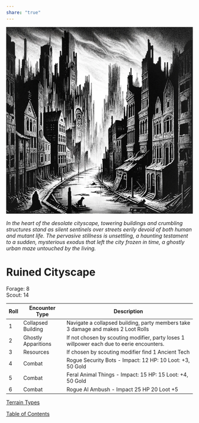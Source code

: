 ```yaml
---  
share: "true"  
---  
```

  
![city-scape](./city-scape.png)  
  
*In the heart of the desolate cityscape, towering buildings and crumbling structures stand as silent sentinels over streets eerily devoid of both human and mutant life. The pervasive stillness is unsettling, a haunting testament to a sudden, mysterious exodus that left the city frozen in time, a ghostly urban maze untouched by the living.*  
  
# Ruined Cityscape  
  
Forage: 8  
Scout: 14  
  
| Roll | Encounter Type | Description |  
| ---- | ---- | ---- |  
| 1 | Collapsed Building | Navigate a collapsed building, party members take 3 damage and makes 2 Loot Rolls |  
| 2 | Ghostly Apparitions | If not chosen by scouting modifier, party loses 1 willpower each due to eerie encounters. |  
| 3 | Resources | If chosen by scouting modifier find 1 Ancient Tech |  
| 4 | Combat | Rogue Security Bots - Impact: 12 HP: 10 Loot: +3, 50 Gold |  
| 5 | Combat | Feral Animal Things - Impact: 15 HP: 15 Loot: +4, 50 Gold |  
| 6 | Combat | Rogue AI Ambush - Impact 25 HP 20 Loot +5 |  
  
[Terrain Types](./Terrain%20Types.html)  
  
[Table of Contents](./Table%20of%20Contents.html)